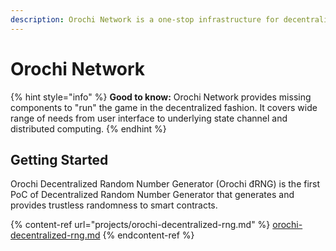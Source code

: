 ```yaml
---
description: Orochi Network is a one-stop infrastructure for decentralized gaming
---
```


# Orochi Network

{% hint style="info" %}
**Good to know:** Orochi Network provides missing components to "run" the game in the decentralized fashion. It covers wide range of needs from user interface to underlying state channel and distributed computing.
{% endhint %}

## Getting Started

Orochi Decentralized Random Number Generator (Orochi đRNG) is the first PoC of Decentralized Random Number Generator that generates and provides trustless randomness to smart contracts.

{% content-ref url="projects/orochi-decentralized-rng.md" %}
[orochi-decentralized-rng.md](projects/orochi-decentralized-rng.md)
{% endcontent-ref %}

